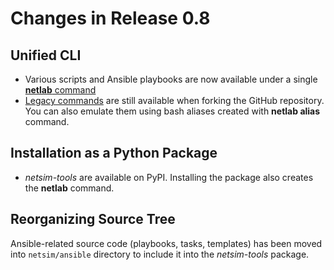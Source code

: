 # Changes in Release 0.8

## Unified CLI

* Various scripts and Ansible playbooks are now available under a single [**netlab** command](../netlab/cli.md)
* [Legacy commands](../legacy-cli/legacy.md) are still available when forking the GitHub repository. You can also emulate them using bash aliases created with **netlab alias** command.

## Installation as a Python Package

* *netsim-tools* are available on PyPI. Installing the package also creates the **netlab** command.

## Reorganizing Source Tree

Ansible-related source code (playbooks, tasks, templates) has been moved into `netsim/ansible` directory to include it into the _netsim-tools_ package.
